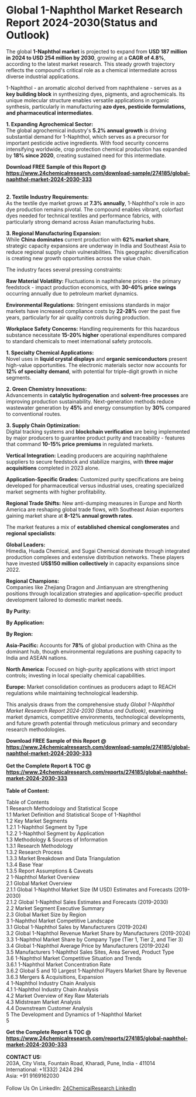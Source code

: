 <h1>Global 1-Naphthol Market Research Report 2024-2030(Status and Outlook)</h1><p>The global <strong>1-Naphthol market</strong> is projected to expand from <strong>USD 187 million in 2024 to USD 254 million by 2030</strong>, growing at a <strong>CAGR of 4.8%</strong>, according to the latest market research. This steady growth trajectory reflects the compound's critical role as a chemical intermediate across diverse industrial applications.</p><p>1-Naphthol - an aromatic alcohol derived from naphthalene - serves as a <strong>key building block</strong> in synthesizing dyes, pigments, and agrochemicals. Its unique molecular structure enables versatile applications in organic synthesis, particularly in manufacturing <strong>azo dyes, pesticide formulations, and pharmaceutical intermediates</strong>.</p><p><strong>1. Expanding Agrochemical Sector:</strong><br>
The global agrochemical industry's <strong>5.2% annual growth</strong> is driving substantial demand for 1-Naphthol, which serves as a precursor for important pesticide active ingredients. With food security concerns intensifying worldwide, crop protection chemical production has expanded by <strong>18% since 2020</strong>, creating sustained need for this intermediate.</p><div><b>Download FREE Sample of this Report @ 
            <a href="https://www.24chemicalresearch.com/download-sample/274185/global-naphthol-market-2024-2030-333">
            https://www.24chemicalresearch.com/download-sample/274185/global-naphthol-market-2024-2030-333</a></b></div><br><p><strong>2. Textile Industry Requirements:</strong><br>
As the textile dye market grows at <strong>7.3% annually</strong>, 1-Naphthol's role in azo dye production remains pivotal. The compound enables vibrant, colorfast dyes needed for technical textiles and performance fabrics, with particularly strong demand across Asian manufacturing hubs.</p><p><strong>3. Regional Manufacturing Expansion:</strong><br>
While <strong>China dominates</strong> current production with <strong>62% market share</strong>, strategic capacity expansions are underway in India and Southeast Asia to reduce regional supply chain vulnerabilities. This geographic diversification is creating new growth opportunities across the value chain.</p><p>The industry faces several pressing constraints:</p><p><strong>Raw Material Volatility:</strong> Fluctuations in naphthalene prices - the primary feedstock - impact production economics, with <strong>30-40% price swings</strong> occurring annually due to petroleum market dynamics.</p><p><strong>Environmental Regulations:</strong> Stringent emissions standards in major markets have increased compliance costs by <strong>22-28%</strong> over the past five years, particularly for air quality controls during production.</p><p><strong>Workplace Safety Concerns:</strong> Handling requirements for this hazardous substance necessitate <strong>15-20% higher</strong> operational expenditures compared to standard chemicals to meet international safety protocols.</p><p><strong>1. Specialty Chemical Applications:</strong><br>
Novel uses in <strong>liquid crystal displays</strong> and <strong>organic semiconductors</strong> present high-value opportunities. The electronic materials sector now accounts for <strong>12% of specialty demand</strong>, with potential for triple-digit growth in niche segments.</p><p><strong>2. Green Chemistry Innovations:</strong><br>
Advancements in <strong>catalytic hydrogenation</strong> and <strong>solvent-free processes</strong> are improving production sustainability. Next-generation methods reduce wastewater generation by <strong>45%</strong> and energy consumption by <strong>30%</strong> compared to conventional routes.</p><p><strong>3. Supply Chain Optimization:</strong><br>
Digital tracking systems and <strong>blockchain verification</strong> are being implemented by major producers to guarantee product purity and traceability - features that command <strong>10-15% price premiums</strong> in regulated markets.</p><p><strong>Vertical Integration:</strong> Leading producers are acquiring naphthalene suppliers to secure feedstock and stabilize margins, with <strong>three major acquisitions</strong> completed in 2023 alone.</p><p><strong>Application-Specific Grades:</strong> Customized purity specifications are being developed for pharmaceutical versus industrial uses, creating specialized market segments with higher profitability.</p><p><strong>Regional Trade Shifts:</strong> New anti-dumping measures in Europe and North America are reshaping global trade flows, with Southeast Asian exporters gaining market share at <strong>8-12% annual growth rates</strong>.</p><p>The market features a mix of <strong>established chemical conglomerates</strong> and <strong>regional specialists</strong>:</p><p><strong>Global Leaders:</strong><br>
Himedia, Huada Chemical, and Sugai Chemical dominate through integrated production complexes and extensive distribution networks. These players have invested <strong>US$150 million collectively</strong> in capacity expansions since 2022.</p><p><strong>Regional Champions:</strong><br>
Companies like Zhejiang Dragon and Jintianyuan are strengthening positions through localization strategies and application-specific product development tailored to domestic market needs.</p><p><strong>By Purity:</strong></p><p><strong>By Application:</strong></p><p><strong>By Region:</strong></p><p><strong>Asia-Pacific:</strong> Accounts for <strong>78%</strong> of global production with China as the dominant hub, though environmental regulations are pushing capacity to India and ASEAN nations.</p><p><strong>North America:</strong> Focused on high-purity applications with strict import controls; investing in local specialty chemical capabilities.</p><p><strong>Europe:</strong> Market consolidation continues as producers adapt to REACH regulations while maintaining technological leadership.</p><p>This analysis draws from the comprehensive study <em>Global 1-Naphthol Market Research Report 2024-2030 (Status and Outlook)</em>, examining market dynamics, competitive environments, technological developments, and future growth potential through meticulous primary and secondary research methodologies.</p><div><b>Download FREE Sample of this Report @ 
            <a href="https://www.24chemicalresearch.com/download-sample/274185/global-naphthol-market-2024-2030-333">
            https://www.24chemicalresearch.com/download-sample/274185/global-naphthol-market-2024-2030-333</a></b></div><br><div><b>Get the Complete Report & TOC @ 
            <a href="https://www.24chemicalresearch.com/reports/274185/global-naphthol-market-2024-2030-333">
            https://www.24chemicalresearch.com/reports/274185/global-naphthol-market-2024-2030-333</a></b></div><br>
            <b>Table of Content:</b><p>Table of Contents<br />
1 Research Methodology and Statistical Scope<br />
1.1 Market Definition and Statistical Scope of 1-Naphthol<br />
1.2 Key Market Segments<br />
1.2.1 1-Naphthol Segment by Type<br />
1.2.2 1-Naphthol Segment by Application<br />
1.3 Methodology & Sources of Information<br />
1.3.1 Research Methodology<br />
1.3.2 Research Process<br />
1.3.3 Market Breakdown and Data Triangulation<br />
1.3.4 Base Year<br />
1.3.5 Report Assumptions & Caveats<br />
2 1-Naphthol Market Overview<br />
2.1 Global Market Overview<br />
2.1.1 Global 1-Naphthol Market Size (M USD) Estimates and Forecasts (2019-2030)<br />
2.1.2 Global 1-Naphthol Sales Estimates and Forecasts (2019-2030)<br />
2.2 Market Segment Executive Summary<br />
2.3 Global Market Size by Region<br />
3 1-Naphthol Market Competitive Landscape<br />
3.1 Global 1-Naphthol Sales by Manufacturers (2019-2024)<br />
3.2 Global 1-Naphthol Revenue Market Share by Manufacturers (2019-2024)<br />
3.3 1-Naphthol Market Share by Company Type (Tier 1, Tier 2, and Tier 3)<br />
3.4 Global 1-Naphthol Average Price by Manufacturers (2019-2024)<br />
3.5 Manufacturers 1-Naphthol Sales Sites, Area Served, Product Type<br />
3.6 1-Naphthol Market Competitive Situation and Trends<br />
3.6.1 1-Naphthol Market Concentration Rate<br />
3.6.2 Global 5 and 10 Largest 1-Naphthol Players Market Share by Revenue<br />
3.6.3 Mergers & Acquisitions, Expansion<br />
4 1-Naphthol Industry Chain Analysis<br />
4.1 1-Naphthol Industry Chain Analysis<br />
4.2 Market Overview of Key Raw Materials<br />
4.3 Midstream Market Analysis<br />
4.4 Downstream Customer Analysis<br />
5 The Development and Dynamics of 1-Naphthol Market <br />
5</p><div><b>Get the Complete Report & TOC @ 
            <a href="https://www.24chemicalresearch.com/reports/274185/global-naphthol-market-2024-2030-333">
            https://www.24chemicalresearch.com/reports/274185/global-naphthol-market-2024-2030-333</a></b></div><br><b>CONTACT US:</b><br>
            203A, City Vista, Fountain Road, Kharadi, Pune, India - 411014<br>
            International: +1(332) 2424 294<br>
            Asia: +91 9169162030 <br><br>
            Follow Us On LinkedIn: <a href="https://www.linkedin.com/company/24chemicalresearch/">24ChemicalResearch LinkedIn</a>